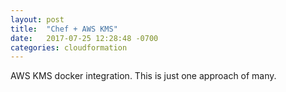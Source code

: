 ```yaml
---
layout: post
title:  "Chef + AWS KMS"
date:   2017-07-25 12:28:48 -0700
categories: cloudformation
---
```


<p>
AWS KMS docker integration.  This is just one approach of many.
</p>


